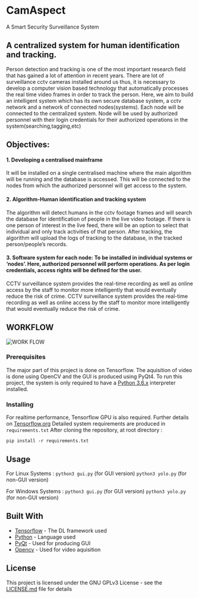 # CamAspect
A Smart Security Surveillance System
  ## A centralized system for human identification and tracking.
Person detection and tracking is one of the most important research field that has gained a lot of attention in recent years. There are lot of  surveillance cctv cameras installed around us thus, it is necessary to develop a computer vision based technology that automatically processes the real time video frames in order to track the person.
Here, we aim to build an intelligent system which has its own secure database system, a cctv network and a network of connected nodes(systems). Each node will be connected to the centralized system. Node will be used by authorized personnel with their login credentials for their authorized operations in the system(searching,tagging,etc)

  ## Objectives:
  #### 1. Developing a centralised mainframe
  It will be installed on a single centralised machine where the main algorithm will be running and the database is
  accessed. This will be connected to the nodes from which the authorized personnel will get access to the system.
  #### 2. Algorithm-Human identification and tracking system
The algorithm will detect humans in the cctv footage frames and will search the database for identification of people in the live video footage. If there is one person of interest in the live feed, there will be an option to select that individual and only track activities of that person. After tracking, the algorithm will upload the logs of tracking to the database, in the tracked person/people’s records.
  #### 3. Software system for each node: To be installed in individual systems or ‘nodes’. Here, authorized personnel will perform operations. As per login credentials, access rights will be defined for the user.
CCTV surveillance system provides the real-time recording as well as online access by the staff to  monitor  more intelligently that would eventually reduce the risk of crime.
 CCTV surveillance system provides the real-time recording as well as online access by the staff to  monitor  more intelligently that would eventually reduce the risk of crime.
  ## WORKFLOW 
  ![WORK FLOW](/demo/Screenshot.png)
  
### Prerequisites

The major part of this project is done on Tensorflow. The aquisition of video is done using OpenCV and the GUI is produced using PyQt4.
To run this project, the system is only required to have a [Python 3.6.x](https://www.python.org/downloads/release/python-365/) interpreter installed.

### Installing

For realtime performance, Tensorflow GPU is also required. Further details on [Tensorflow.org](https://www.tensorflow.org/install/gpu)
Detailed system requirements are produced in ```requirements.txt``` 
After cloning the repository, at root directory :
```
pip install -r requirements.txt
```

## Usage

For Linux Systems :
```python3 gui.py``` (for GUI version)
```python3 yolo.py``` (for non-GUI version)

For Windows Systems :
```python3 gui.py``` (for GUI version)
```python3 yolo.py``` (for non-GUI version)

## Built With

* [Tensorflow]() - The DL framework used
* [Python]() - Language used
* [PyQt]() - Used for producing GUI
* [Opencv]() - Used for video aquisition

## License

This project is licensed under the GNU GPLv3 License - see the [LICENSE.md](LICENSE.md) file for details
